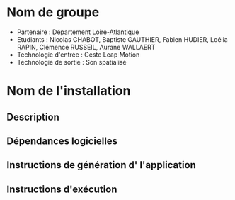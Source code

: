 # Nom de groupe

- Partenaire : Département Loire-Atlantique
- Etudiants : Nicolas CHABOT, Baptiste GAUTHIER, Fabien HUDIER, Loélia RAPIN, Clémence RUSSEIL, Aurane WALLAERT
- Technologie d'entrée : Geste Leap Motion
- Technologie de sortie : Son spatialisé

# Nom de l'installation

## Description

## Dépendances logicielles

## Instructions de génération d' l'application

## Instructions d'exécution

